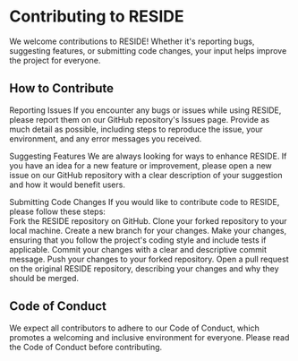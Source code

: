 Contributing to RESIDE
===================
We welcome contributions to RESIDE! Whether it's reporting bugs, suggesting features, or submitting code changes, your input helps improve the project for everyone.

How to Contribute
-------------------

Reporting Issues
If you encounter any bugs or issues while using RESIDE, please report them on our GitHub repository's Issues page. Provide as much detail as possible, including steps to reproduce the issue, your environment, and any error messages you received.

Suggesting Features
We are always looking for ways to enhance RESIDE. If you have an idea for a new feature or improvement, please open a new issue on our GitHub repository with a clear description of your suggestion and how it would benefit users.

Submitting Code Changes
If you would like to contribute code to RESIDE, please follow these steps:       
Fork the RESIDE repository on GitHub.
Clone your forked repository to your local machine.
Create a new branch for your changes.
Make your changes, ensuring that you follow the project's coding style and include tests if applicable.
Commit your changes with a clear and descriptive commit message.
Push your changes to your forked repository.
Open a pull request on the original RESIDE repository, describing your changes and why they should be merged.

Code of Conduct
-------------------
We expect all contributors to adhere to our Code of Conduct, which promotes a welcoming and inclusive environment for everyone. Please read the Code of Conduct before contributing.